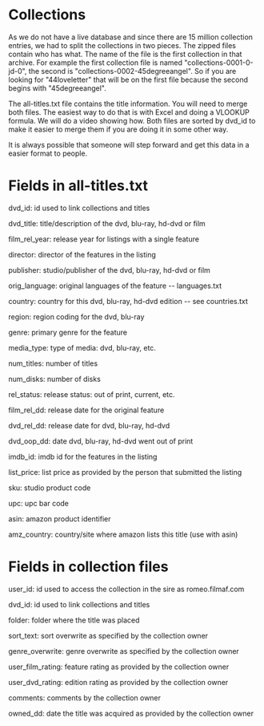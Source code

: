 # Collections

As we do not have a live database and since there are 15 million collection
entries, we had to split the collections in two pieces.  The zipped files
contain who has what. The name of the file is the first collection in that
archive. For example the first collection file is named "collections-0001-0-jd-0",
the second is "collections-0002-45degreeangel".  So if you are looking for
"44loveletter" that will be on the first file because the second begins
with "45degreeangel".

The all-titles.txt file contains the title information. You will need to
merge both files. The easiest way to do that is with Excel and doing a
VLOOKUP formula.  We will do a video showing how.  Both files are sorted
by dvd_id to make it easier to merge them if you are doing it in some
other way.

It is always possible that someone will step forward and get this data in a
easier format to people.


Fields in all-titles.txt
========================
dvd_id: id used to link collections and titles

dvd_title: title/description of the dvd, blu-ray, hd-dvd or film

film_rel_year: release year for listings with a single feature

director: director of the features in the listing

publisher: studio/publisher of the dvd, blu-ray, hd-dvd or film

orig_language: original languages of the feature -- languages.txt

country: country for this dvd, blu-ray, hd-dvd edition -- see countries.txt

region: region coding for the dvd, blu-ray

genre: primary genre for the feature

media_type: type of media: dvd, blu-ray, etc.

num_titles: number of titles

num_disks: number of disks

rel_status: release status: out of print, current, etc.

film_rel_dd: release date for the original feature

dvd_rel_dd: release date for dvd, blu-ray, hd-dvd

dvd_oop_dd: date dvd, blu-ray, hd-dvd went out of print

imdb_id: imdb id for the features in the listing

list_price: list price as provided by the person that submitted the listing

sku: studio product code

upc: upc bar code

asin: amazon product identifier

amz_country: country/site where amazon lists this title (use with asin)


Fields in collection files
==========================
user_id: id used to access the collection in the sire as romeo.filmaf.com

dvd_id: id used to link collections and titles

folder: folder where the title was placed

sort_text: sort overwrite as specified by the collection owner

genre_overwrite: genre overwrite as specified by the collection owner

user_film_rating: feature rating as provided by the collection owner

user_dvd_rating: edition rating as provided by the collection owner

comments: comments by the collection owner

owned_dd: date the title was acquired as provided by the collection owner
